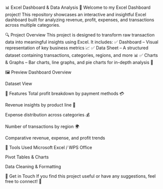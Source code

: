 📊 Excel Dashboard & Data Analysis
🚀 Welcome to my Excel Dashboard project! This repository showcases an interactive and insightful Excel dashboard built for analyzing revenue, profit, expenses, and transactions across multiple categories.

🔍 Project Overview
This project is designed to transform raw transaction data into meaningful insights using Excel. It includes:
✅ Dashboard – Visual representation of key business metrics 📈
✅ Data Sheet – A structured dataset containing transactions, categories, regions, and more 📊
✅ Charts & Graphs – Bar charts, line graphs, and pie charts for in-depth analysis 🎯

🖼️ Preview
Dashboard Overview

Dataset View

📌 Features
Total profit breakdown by payment methods 💳

Revenue insights by product line 🛒

Expense distribution across categories 💰

Number of transactions by region 🌍

Comparative revenue, expense, and profit trends

🔧 Tools Used
Microsoft Excel / WPS Office

Pivot Tables & Charts

Data Cleaning & Formatting

📩 Get in Touch
If you find this project useful or have any suggestions, feel free to connect! 🚀

